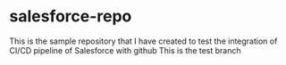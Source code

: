 # salesforce-repo
This is the sample repository that I have created to test the integration of CI/CD pipeline of Salesforce with github
This is the test branch